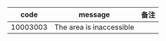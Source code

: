 | code     | message                  | 备注  |
|----------|--------------------------|-----|
| 10003003 | The area is inaccessible |     |